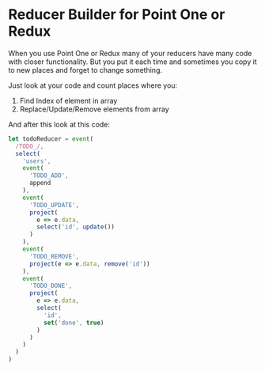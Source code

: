 # Reducer Builder for Point One or Redux
When you use Point One or Redux many of your reducers have many code with closer
functionality. But you put it each time and sometimes you copy it to new places
and forget to change something.

Just look at your code and count places where you:
1. Find Index of element in array
2. Replace/Update/Remove elements from array

And after this look at this code:

```js
let todoReducer = event(
  /TODO_/,
  select(
    'users',
    event(
      'TODO_ADD',
      append
    ),
    event(
      'TODO_UPDATE',
      project(
        e => e.data,
        select('id', update())
      )
    ),
    event(
      'TODO_REMOVE',
      project(e => e.data, remove('id'))
    ),
    event(
      'TODO_DONE',
      project(
        e => e.data,
        select(
          'id',
          set('done', true)
        )
      )
    )
  )
)
```
